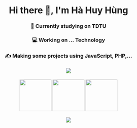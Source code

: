 <h1 align="center">Hi there 👋, I'm Hà Huy Hùng</h1>
<h3 align="center">📘 Currently studying on TDTU</h3>
<h3 align="center">💻 Working on ... Technology</h3>
<h3 align="center">✍️ Making some projects using JavaScript, PHP,...</h3>
<h3 align="center":open_file_folder: Node.js, React.js, TensorFlow and Laravel </h3>


<p align="center" style="margin-bottom: 20px">
	<img src="https://github-readme-stats.vercel.app/api?username=whoant&show_icons=true&theme=radical"></img>
</p>
<p align="center" style="margin-bottom: 10px">
	<img src="https://media3.giphy.com/media/ln7z2eWriiQAllfVcn/200w.webp" width="100" />
	<img src="https://i.giphy.com/media/eNAsjO55tPbgaor7ma/200w.webp" width="100" />
	<img src="https://media.giphy.com/media/kdFc8fubgS31b8DsVu/giphy.gif" width="100" />
</p>
<p align="center" style="margin-bottom: 20px">
	<img src="https://github-readme-stats.vercel.app/api/pin/?username=whoant&repo=ZingMp3API"></img>
</p>
